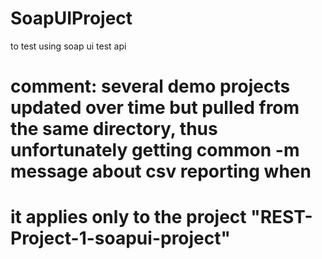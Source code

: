 # SoapUIProject
to test using soap ui test api  
# comment: several demo projects updated over time but pulled from the same directory, thus unfortunately getting common -m message about csv reporting when 
# it applies only to the project "REST-Project-1-soapui-project"
